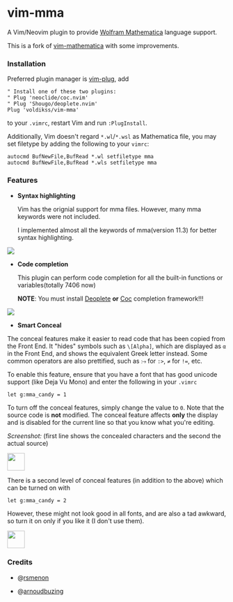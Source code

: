 # vim-mma

A Vim/Neovim plugin to provide [Wolfram Mathematica](https://wolfram.com/language/) language support.

This is a fork of [vim-mathematica](https://github.com/rsmenon/vim-mathematica) with some improvements.

### Installation

Preferred plugin manager is [vim-plug](https://github.com/junegunn/vim-plug), add 

```vim
" Install one of these two plugins:
" Plug 'neoclide/coc.nvim'
" Plug 'Shougo/deoplete.nvim'
Plug 'voldikss/vim-mma'
```
to your `.vimrc`, restart Vim and run `:PlugInstall`.

Additionally, Vim doesn't regard `*.wl`/`*.wsl` as Mathematica file, you may set filetype by adding the following to your `vimrc`:

```vim
autocmd BufNewFile,BufRead *.wl setfiletype mma
autocmd BufNewFile,BufRead *.wls setfiletype mma
```

### Features

- __Syntax highlighting__

    Vim has the orignial support for mma files. However, many mma keywords were not included.

    I implemented almost all the keywords of mma(version 11.3) for better syntax highlighting.

![](https://user-images.githubusercontent.com/20282795/51797239-b7e20000-223a-11e9-8a06-aec35baaa01a.png)

- __Code completion__

    This plugin can perform code completion for all the built-in functions or variables(totally 7406 now)

   **NOTE**: You must install [Deoplete](https://github.com/Shougo/deoplete.nvim) __or__ [Coc](https://github.com/neoclide/coc.nvim) completion framework!!!

![](https://user-images.githubusercontent.com/20282795/51797535-79e7da80-2240-11e9-88ec-88aa9200c5f8.gif)

- __Smart Conceal__

The conceal features make it easier to read code that has been copied from the Front End. It "hides" symbols such as `\[Alpha]`, which are displayed as `α` in the Front End, and shows the equivalent Greek letter instead. Some common operators are also prettified, such as `⧴` for `:>`, `≠` for `!=`, etc.

To enable this feature, ensure that you have a font that has good unicode support (like Deja Vu Mono) and enter the following in your `.vimrc`

```
let g:mma_candy = 1
```
To turn off the conceal features, simply change the value to `0`. Note that the source code is **not** modified. The conceal feature affects **only** the display and is disabled for the current line so that you know what you're editing.

*Screenshot:* (first line shows the concealed characters and the second the actual source)

<img src="http://i.stack.imgur.com/NrWxO.png" height=40></img>

There is a second level of conceal features (in addition to the above) which can be turned on with

```
let g:mma_candy = 2
```
However, these might not look good in all fonts, and are also a tad awkward, so turn it on only if you like it (I don't use them).

<img src="http://i.stack.imgur.com/tZUcE.png" height=40></img>

### Credits

- @[rsmenon](https://github.com/rsmenon)

- @[arnoudbuzing](https://github.com/arnoudbuzing)

